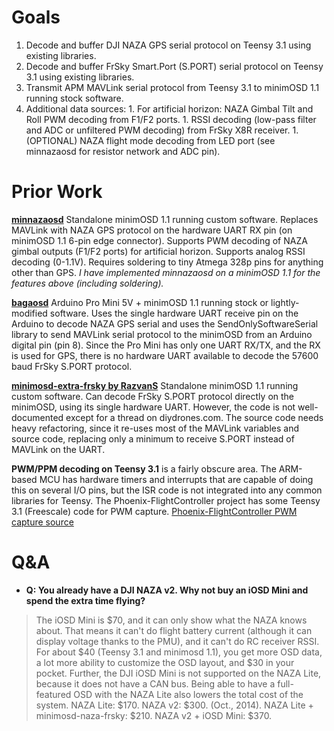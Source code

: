 # Goals #
  1. Decode and buffer DJI NAZA GPS serial protocol on Teensy 3.1 using existing libraries.
  1. Decode and buffer FrSky Smart.Port (S.PORT) serial protocol on Teensy 3.1 using existing libraries.
  1. Transmit APM MAVLink serial protocol from Teensy 3.1 to minimOSD 1.1 running stock software.
  1. Additional data sources:
    1. For artificial horizon: NAZA Gimbal Tilt and Roll PWM decoding from F1/F2 ports.
    1. RSSI decoding (low-pass filter and ADC or unfiltered PWM decoding) from FrSky X8R receiver.
    1. (OPTIONAL) NAZA flight mode decoding from LED port (see minnazaosd for resistor network and ADC pin).

# Prior Work #
**[minnazaosd](https://code.google.com/p/minnazaosd/)** Standalone minimOSD 1.1 running custom software. Replaces MAVLink with NAZA GPS protocol on the hardware UART RX pin (on minimOSD 1.1 6-pin edge connector).  Supports PWM decoding of NAZA gimbal outputs (F1/F2 ports) for artificial horizon.  Supports analog RSSI decoding (0-1.1V).  Requires soldering to tiny Atmega 328p pins for anything other than GPS.  _I have implemented minnazaosd on a minimOSD 1.1 for the features above (including soldering)._

**[bagaosd](https://code.google.com/p/bagaosd/)** Arduino Pro Mini 5V + minimOSD 1.1 running stock or lightly-modified software. Uses the single hardware UART receive pin on the Arduino to decode NAZA GPS serial and uses the SendOnlySoftwareSerial library to send MAVLink serial protocol to the minimOSD from an Arduino digital pin (pin 8).  Since the Pro Mini has only one UART RX/TX, and the RX is used for GPS, there is no hardware UART available to decode the 57600 baud FrSky S.PORT protocol.

**[minimosd-extra-frsky by RazvanS](http://git.razvi.ro/?p=minimosd-extra-frsky.git)** Standalone minimOSD 1.1 running custom software. Can decode FrSky S.PORT protocol directly on the minimOSD, using its single hardware UART.  However, the code is not well-documented except for a thread on diydrones.com.  The source code needs heavy refactoring, since it re-uses most of the MAVLink variables and source code, replacing only a minimum to receive S.PORT instead of MAVLink on the UART.

**PWM/PPM decoding on Teensy 3.1** is a fairly obscure area.  The ARM-based MCU has hardware timers and interrupts that are capable of doing this on several I/O pins, but the ISR code is not integrated into any common libraries for Teensy.  The Phoenix-FlightController project has some Teensy 3.1 (Freescale) code for PWM capture.  [Phoenix-FlightController PWM capture source](https://github.com/cTn-dev/Phoenix-FlightController/blob/a7dbea2961efc2a3a4fe270170acadd7e617034b/libraries/P_Receiver/Receiver_teensy3_HW_PWM.h)

# Q&A #
  * **Q: You already have a DJI NAZA v2. Why not buy an iOSD Mini and spend the extra time flying?**
> The iOSD Mini is $70, and it can only show what the NAZA knows about.  That means it can't do flight battery current (although it can display voltage thanks to the PMU), and it can't do RC receiver RSSI.  For about $40 (Teensy 3.1 and minimosd 1.1), you get more OSD data, a lot more ability to customize the OSD layout, and $30 in your pocket.  Further, the DJI iOSD Mini is not supported on the NAZA Lite, because it does not have a CAN bus.  Being able to have a full-featured OSD with the NAZA Lite also lowers the total cost of the system.  NAZA Lite: $170.  NAZA v2: $300. (Oct., 2014).  NAZA Lite + minimosd-naza-frsky: $210.  NAZA v2 + iOSD Mini: $370.
